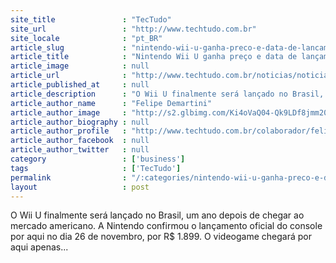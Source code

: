 ```yaml
---
site_title               : "TecTudo"
site_url                 : "http://www.techtudo.com.br"
site_locale              : "pt_BR"
article_slug             : "nintendo-wii-u-ganha-preco-e-data-de-lancamento-no-brasil"
article_title            : "Nintendo Wii U ganha preço e data de lançamento no Brasil"
article_image            : null
article_url              : "http://www.techtudo.com.br/noticias/noticia/2013/11/nintendo-wii-u-ganha-preco-e-data-de-lancamento-no-brasil.html"
article_published_at     : null
article_description      : "O Wii U finalmente será lançado no Brasil, um ano depois de chegar ao mercado americano. A Nintendo confirmou o lançamento oficial do console por aqui no dia 26 de novembro, por R$ 1.899. O videogame chegará por aqui apenas..."
article_author_name      : "Felipe Demartini"
article_author_image     : "http://s2.glbimg.com/Ki4oVaQ04-Qk9LDf8jmm20u01M8=/30x30/s2.glbimg.com/Jj9c7n6bM-s0N2bN0Dpvebq_QL0=/140x140/s.glbimg.com/po/tt2/f/original/2013/11/12/img_0843_1.jpg"
article_author_biography : null
article_author_profile   : "http://www.techtudo.com.br/colaborador/felipe-demartini.html"
article_author_facebook  : null
article_author_twitter   : null
category                 : ['business']
tags                     : ['TecTudo']
permalink                : "/:categories/nintendo-wii-u-ganha-preco-e-data-de-lancamento-no-brasil/"
layout                   : post
---
```


O Wii U finalmente será lançado no Brasil, um ano depois de chegar ao mercado americano. A Nintendo confirmou o lançamento oficial do console por aqui no dia 26 de novembro, por R$ 1.899. O videogame chegará por aqui apenas...
